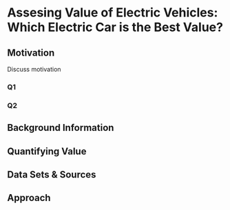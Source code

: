 # Assesing Value of Electric Vehicles: Which Electric Car is the Best Value?

## Motivation

Discuss motivation

### Q1

### Q2

## Background Information

## Quantifying Value

## Data Sets & Sources

## Approach
